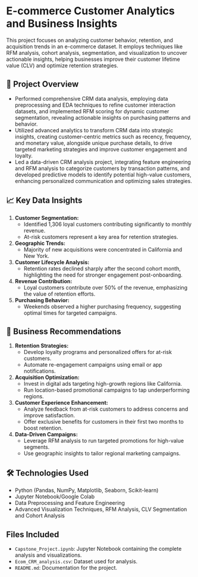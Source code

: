 # E-commerce Customer Analytics and Business Insights

This project focuses on analyzing customer behavior, retention, and acquisition trends in an e-commerce dataset. It employs techniques like RFM analysis, cohort analysis, segmentation, and visualization to uncover actionable insights, helping businesses improve their customer lifetime value (CLV) and optimize retention strategies.

## 📄 **Project Overview**
- Performed comprehensive CRM data analysis, employing data preprocessing and EDA techniques to refine customer interaction datasets, and implemented RFM scoring for dynamic customer segmentation, revealing actionable insights on purchasing patterns and behavior.
- Utilized advanced analytics to transform CRM data into strategic insights, creating customer-centric metrics such as recency, frequency, and monetary value, alongside unique purchase details, to drive targeted marketing strategies and improve customer engagement and loyalty.
- Led a data-driven CRM analysis project, integrating feature engineering and RFM analysis to categorize customers by transaction patterns, and developed predictive models to identify potential high-value customers, enhancing personalized communication and optimizing sales strategies.

## 📈 **Key Data Insights**

1. **Customer Segmentation:**
   - Identified 1,306 loyal customers contributing significantly to monthly revenue.
   - At-risk customers represent a key area for retention strategies.
2. **Geographic Trends:**
   - Majority of new acquisitions were concentrated in California and New York.
3. **Customer Lifecycle Analysis:**
   - Retention rates declined sharply after the second cohort month, highlighting the need for stronger engagement post-onboarding.
4. **Revenue Contribution:**
   - Loyal customers contribute over 50% of the revenue, emphasizing the value of retention efforts.
5. **Purchasing Behavior:**
   - Weekends observed a higher purchasing frequency, suggesting optimal times for targeted campaigns.

## 🔑 **Business Recommendations**

1. **Retention Strategies:**
   - Develop loyalty programs and personalized offers for at-risk customers.
   - Automate re-engagement campaigns using email or app notifications.
2. **Acquisition Optimization:**
   - Invest in digital ads targeting high-growth regions like California.
   - Run location-based promotional campaigns to tap underperforming regions.
3. **Customer Experience Enhancement:**
   - Analyze feedback from at-risk customers to address concerns and improve satisfaction.
   - Offer exclusive benefits for customers in their first two months to boost retention.
4. **Data-Driven Campaigns:**
   - Leverage RFM analysis to run targeted promotions for high-value segments.
   - Use geographic insights to tailor regional marketing campaigns.

## 🛠 **Technologies Used**

- Python (Pandas, NumPy, Matplotlib, Seaborn, Scikit-learn)
- Jupyter Notebook/Google Colab
- Data Preprocessing and Feature Engineering
- Advanced Visualization Techniques, RFM Analysis, CLV Segmentation and Cohort Analysis

## **Files Included**

- `Capstone_Project.ipynb`: Jupyter Notebook containing the complete analysis and visualizations.
- `Ecom_CRM_analysis.csv`: Dataset used for analysis.
- `README.md`: Documentation for the project.
